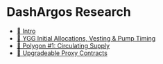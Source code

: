 # DashArgos Research

* [🔌 Intro](README.md)
* [💽 YGG Initial Allocations, Vesting & Pump Timing](ygg_free_float.md)
* [💽 Polygon #1: Circulating Supply](polygon_1.md)
* [💽 Upgradeable Proxy Contracts](upgradeable_proxy.md)
